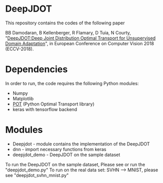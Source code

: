 # DeepJDOT
This repository contains the codes of the following paper

BB Damodaran, B Kellenberger, R Flamary, D Tuia, N Courty, "[DeepJDOT:Deep Joint Distribution Optimal Transport for Unsupervised Domain Adaptation](https://arxiv.org/abs/1803.10081)", in European Conference on Computer Vision 2018 (ECCV-2018).
# Dependencies
In order to run, the code requires the following Python modules:
  * Numpy
  * Matplotlib
  * [POT](https://github.com/rflamary/POT) (Python Optimal Transport library)
  * keras with tensorflow backend
# Modules
* Deepjdot - module contains the implementation of the DeepJDOT
* dnn      - import necessary functions from keras
* deepjdot_demo  - DeepJDOT on the sample dataset

To run the DeepJDOT on the sample dataset, Please see or run the "deepjdot_demo.py"
To run on the real data set: SVHN --> MNIST, please see "deepjdot_svhn_mnist.py"





